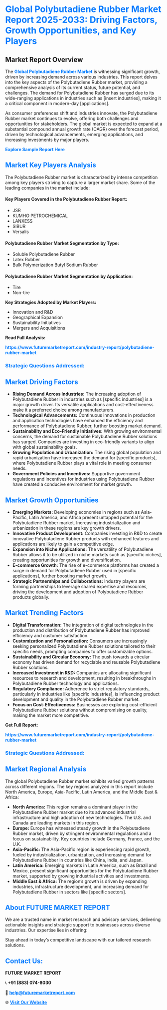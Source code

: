 <h1 style="color: #007BFF;">Global Polybutadiene Rubber Market Report 2025-2033: Driving Factors, Growth Opportunities, and Key Players</h1>

<section id="overview">
<h2>Market Report Overview</h2>
<p>The <a href="https://www.futuremarketreport.com/industry-report/polybutadiene-rubber-market" style="color: #007BFF; text-decoration: none;"><strong>Global Polybutadiene Rubber Market</strong></a> is witnessing significant growth, driven by increasing demand across various industries. This report delves into the key aspects of the Polybutadiene Rubber market, providing a comprehensive analysis of its current status, future potential, and challenges. The demand for Polybutadiene Rubber has surged due to its wide-ranging applications in industries such as [insert industries], making it a critical component in modern-day [applications].</p>
<p>As consumer preferences shift and industries innovate, the Polybutadiene Rubber market continues to evolve, offering both challenges and opportunities for stakeholders. The global market is expected to expand at a substantial compound annual growth rate (CAGR) over the forecast period, driven by technological advancements, emerging applications, and increasing investments by major players.</p>
</section>

<section id="overview">
<p><a href="https://www.futuremarketreport.com/request-sample/reportId=51013" style="color: #007BFF; text-decoration: none;"><strong>Explore Sample Report Here</strong></a></p>
</section>

<section id="key-players">
<h2 style="color: #007BFF;">Market Key Players Analysis</h2>
<p>The Polybutadiene Rubber market is characterized by intense competition among key players striving to capture a larger market share. Some of the leading companies in the market include:</p>
<h4>Key Players Covered in the Polybutadiene Rubber Report:</h4>
<ul><li>JSR</li><li>KUMHO PETROCHEMICAL</li><li>LANXESS</li><li>SIBUR</li><li>Versalis</li></ul>
<h4>Polybutadiene Rubber Market Segmentation by Type:</h4>
<ul><li>Soluble Polybutadiene Rubber</li><li>Latex Rubber</li><li>Bulk Polymerization Butyl Sodium Rubber</li></ul>

<h4>Polybutadiene Rubber Market Segmentation by Application:</h4>
<ul><li>Tire</li><li>Non-tire</li></ul>
<p><strong>Key Strategies Adopted by Market Players:</strong></p>
<ul>
<li>Innovation and R&D</li>
<li>Geographical Expansion</li>
<li>Sustainability Initiatives</li>
<li>Mergers and Acquisitions</li>
</ul>
</section>

<section>
<p><strong>Read Full Analysis: </strong></p><a href="https://www.futuremarketreport.com/industry-report/polybutadiene-rubber-market" style="color: #007BFF; text-decoration: none;"><strong>https://www.futuremarketreport.com/industry-report/polybutadiene-rubber-market</strong></a>
<h3 style="color: #007BFF;">Strategic Questions Addressed:</h3>
</section>

<section id="driving-factors">
<h2 style="color: #007BFF;">Market Driving Factors</h2>
<ul>
<li><strong>Rising Demand Across Industries:</strong> The increasing adoption of Polybutadiene Rubber in industries such as [specific industries] is a major growth driver. Its versatile applications and cost-effectiveness make it a preferred choice among manufacturers.</li>
<li><strong>Technological Advancements:</strong> Continuous innovations in production and application technologies have enhanced the efficiency and performance of Polybutadiene Rubber, further boosting market demand.</li>
<li><strong>Sustainability and Eco-Friendly Initiatives:</strong> With growing environmental concerns, the demand for sustainable Polybutadiene Rubber solutions has surged. Companies are investing in eco-friendly variants to align with global sustainability goals.</li>
<li><strong>Growing Population and Urbanization:</strong> The rising global population and rapid urbanization have increased the demand for [specific products], where Polybutadiene Rubber plays a vital role in meeting consumer needs.</li>
<li><strong>Government Policies and Incentives:</strong> Supportive government regulations and incentives for industries using Polybutadiene Rubber have created a conducive environment for market growth.</li>
</ul>
</section>

<section id="growth-opportunities">
<h2 style="color: #007BFF;">Market Growth Opportunities</h2>
<ul>
<li><strong>Emerging Markets:</strong> Developing economies in regions such as Asia-Pacific, Latin America, and Africa present untapped potential for the Polybutadiene Rubber market. Increasing industrialization and urbanization in these regions are key growth drivers.</li>
<li><strong>Innovative Product Development:</strong> Companies investing in R&D to create innovative Polybutadiene Rubber products with enhanced features and applications are likely to gain a competitive edge.</li>
<li><strong>Expansion into Niche Applications:</strong> The versatility of Polybutadiene Rubber allows it to be utilized in niche markets such as [specific niches], creating opportunities for growth and diversification.</li>
<li><strong>E-commerce Growth:</strong> The rise of e-commerce platforms has created a surge in demand for Polybutadiene Rubber used in [specific applications], further boosting market growth.</li>
<li><strong>Strategic Partnerships and Collaborations:</strong> Industry players are forming partnerships to leverage shared expertise and resources, driving the development and adoption of Polybutadiene Rubber products globally.</li>
</ul>
</section>

<section id="trending-factors">
<h2 style="color: #007BFF;">Market Trending Factors</h2>
<ul>
<li><strong>Digital Transformation:</strong> The integration of digital technologies in the production and distribution of Polybutadiene Rubber has improved efficiency and customer satisfaction.</li>
<li><strong>Customization and Personalization:</strong> Consumers are increasingly seeking personalized Polybutadiene Rubber solutions tailored to their specific needs, prompting companies to offer customizable options.</li>
<li><strong>Sustainability and Circular Economy:</strong> The push towards a circular economy has driven demand for recyclable and reusable Polybutadiene Rubber solutions.</li>
<li><strong>Increased Investment in R&D:</strong> Companies are allocating significant resources to research and development, resulting in breakthroughs in Polybutadiene Rubber technology and applications.</li>
<li><strong>Regulatory Compliance:</strong> Adherence to strict regulatory standards, particularly in industries like [specific industries], is influencing product development and quality in the Polybutadiene Rubber market.</li>
<li><strong>Focus on Cost-Effectiveness:</strong> Businesses are exploring cost-efficient Polybutadiene Rubber solutions without compromising on quality, making the market more competitive.</li>
</ul>
</section>

<section>
<p><strong>Get Full Report: </strong></p><a href="https://www.futuremarketreport.com/industry-report/polybutadiene-rubber-market" style="color: #007BFF; text-decoration: none;"><strong>https://www.futuremarketreport.com/industry-report/polybutadiene-rubber-market</strong></a>
<h3 style="color: #007BFF;">Strategic Questions Addressed:</h3>
</section>


<section id="regional-analysis">
<h2 style="color: #007BFF;">Market Regional Analysis</h2>
<p>The global Polybutadiene Rubber market exhibits varied growth patterns across different regions. The key regions analyzed in this report include North America, Europe, Asia-Pacific, Latin America, and the Middle East & Africa:</p>
<ul>
<li><strong>North America:</strong> This region remains a dominant player in the Polybutadiene Rubber market due to its advanced industrial infrastructure and high adoption of new technologies. The U.S. and Canada are leading markets in this region.</li>
<li><strong>Europe:</strong> Europe has witnessed steady growth in the Polybutadiene Rubber market, driven by stringent environmental regulations and a focus on sustainability. Key countries include Germany, France, and the U.K.</li>
<li><strong>Asia-Pacific:</strong> The Asia-Pacific region is experiencing rapid growth, fueled by industrialization, urbanization, and increasing demand for Polybutadiene Rubber in countries like China, India, and Japan.</li>
<li><strong>Latin America:</strong> Emerging markets in Latin America, such as Brazil and Mexico, present significant opportunities for the Polybutadiene Rubber market, supported by growing industrial activities and investments.</li>
<li><strong>Middle East & Africa:</strong> The region’s growth is driven by expanding industries, infrastructure development, and increasing demand for Polybutadiene Rubber in sectors like [specific sectors].</li>
</ul>
</section>

<footer>
<h2 style="color: #007BFF;">About FUTURE MARKET REPORT</h2>
<p>We are a trusted name in market research and advisory services, delivering actionable insights and strategic support to businesses across diverse industries. Our expertise lies in offering:</p>

<p>Stay ahead in today’s competitive landscape with our tailored research solutions.</p>

<h2 style="color: #007BFF;">Contact Us:</h2>
<p><strong>FUTURE MARKET REPORT</strong></p>
<p>📞 <strong>+91 (883) 074-8030</strong></p>
<p>📧 <strong><a href="mailto:help@futuremarketreport.com" style="color: #007BFF;">help@futuremarketreport.com</a></strong></p>
<p>🌐 <strong><a href="https://www.futuremarketreport.com/" style="color: #007BFF;">Visit Our Website</a></strong></p>
</footer>